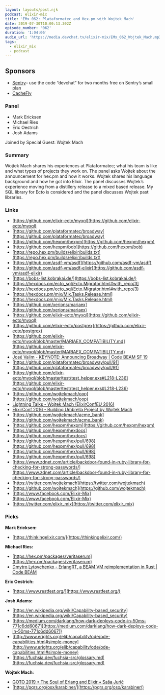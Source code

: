 ```yaml
---
layout: layouts/post.njk
podcast: elixir-mix
title: 'EMx 062: Plataformatec and Hex.pm with Wojtek Mach'
date: 2019-07-30T10:00:13.302Z
episode_number: '062'
duration: '1:04:06'
audio_url: 'https://media.devchat.tv/elixir-mix/EMx_062_Wojtek_Mach.mp3'
tags:
  - elixir_mix
  - podcast
---
```

## **Sponsors**



*   [Sentry](http://sentry.io/)– use the code “devchat” for two months free on Sentry’s small plan
*   [CacheFly](https://www.cachefly.com/)


### **Panel**



*   Mark Ericksen
*   Michael Ries
*   Eric Oestrich
*   Josh Adams

Joined by Special Guest: Wojtek Mach


### **Summary**

Wojtek Mach shares his experiences at Plataformatec; what his team is like and what types of projects they work on. The panel asks Wojtek about the announcement for hex.pm and how it works. Wojtek shares his language background and how he got into Elixir. The panel discusses Wojtek’s experience moving from a distillery release to a mixed based release. My SQL library for Ecto is considered and the panel discusses Wojtek past libraries. 


### **Links**



*   [https://github.com/elixir-ecto/myxql](https://github.com/elixir-ecto/myxql) 
*   [https://github.com/plataformatec/broadway](https://github.com/plataformatec/broadway) 
*   [https://github.com/hexpm/hexpm](https://github.com/hexpm/hexpm) 
*   [https://github.com/hexpm/bob](https://github.com/hexpm/bob) 
*   [https://repo.hex.pm/builds/elixir/builds.txt](https://repo.hex.pm/builds/elixir/builds.txt) 
*   [https://github.com/asdf-vm/asdf](https://github.com/asdf-vm/asdf) 
*   [https://github.com/asdf-vm/asdf-elixir](https://github.com/asdf-vm/asdf-elixir) 
*   [https://bobs-list.kobrakai.de/](https://bobs-list.kobrakai.de/) 
*   [https://hexdocs.pm/ecto_sql/Ecto.Migrator.html#with_repo/3](https://hexdocs.pm/ecto_sql/Ecto.Migrator.html#with_repo/3) 
*   [https://hexdocs.pm/mix/Mix.Tasks.Release.html](https://hexdocs.pm/mix/Mix.Tasks.Release.html) 
*   [https://github.com/xerions/mariaex](https://github.com/xerions/mariaex) 
*   [https://github.com/elixir-ecto/myxql](https://github.com/elixir-ecto/myxql) 
*   [https://github.com/elixir-ecto/postgrex](https://github.com/elixir-ecto/postgrex) 
*   [https://github.com/elixir-ecto/myxql/blob/master/MARIAEX_COMPATIBILITY.md](https://github.com/elixir-ecto/myxql/blob/master/MARIAEX_COMPATIBILITY.md) 
*   [José Valim - KEYNOTE: Announcing Broadway | Code BEAM SF 19](https://www.youtube.com/watch?v=ZOExnT1PYjs) 
*   [https://github.com/plataformatec/broadway/pull/91](https://github.com/plataformatec/broadway/pull/91) 
*   [https://github.com/elixir-ecto/myxql/blob/master/test/test_helper.exs#L218-L236](https://github.com/elixir-ecto/myxql/blob/master/test/test_helper.exs#L218-L236) 
*   [https://github.com/wojtekmach/oop](https://github.com/wojtekmach/oop) 
*   [Lightning Talks - Wojtek Mach (ElixirConfEU 2016)](https://www.youtube.com/watch?v=5EtV2JUU0Z4) 
*   [ElixirConf 2016 - Building Umbrella Project by Wojtek Mach](https://www.youtube.com/watch?v=6NTmUQClHrU) 
*   [https://github.com/wojtekmach/acme_bank](https://github.com/wojtekmach/acme_bank) 
*   [https://github.com/hexpm/hexpm](https://github.com/hexpm/hexpm) 
*   [https://github.com/hexpm/hexdocs](https://github.com/hexpm/hexdocs) 
*   [https://github.com/hexpm/hex/pull/698](https://github.com/hexpm/hex/pull/698) 
*   [https://github.com/hexpm/hex/pull/698](https://github.com/hexpm/hex/pull/698) 
*   [https://www.zdnet.com/article/backdoor-found-in-ruby-library-for-checking-for-strong-passwords/](https://www.zdnet.com/article/backdoor-found-in-ruby-library-for-checking-for-strong-passwords/) 
*   [https://twitter.com/wojtekmach](https://twitter.com/wojtekmach)
*   [https://github.com/wojtekmach](https://github.com/wojtekmach)
*   [https://www.facebook.com/Elixir-Mix](https://www.facebook.com/Elixir-Mix)
*   [https://twitter.com/elixir_mix](https://twitter.com/elixir_mix)


### **Picks**

**Mark Ericksen:**



*   [https://thinkingelixir.com/](https://thinkingelixir.com/) 

**Michael Ries:**



*   [https://hex.pm/packages/veritaserum](https://hex.pm/packages/veritaserum)
*   [Dmytro Lytovchenko - ErlangRT, a BEAM VM reimplementation in Rust | Code BEAM ](https://youtu.be/e7T6p8ynVuM)

**Eric Oestrich:**



*   [https://www.restfest.org/](https://www.restfest.org/) 

**Josh Adams:**



*   [https://en.wikipedia.org/wiki/Capability-based_security](https://en.wikipedia.org/wiki/Capability-based_security)
*   [https://medium.com/darklang/how-dark-deploys-code-in-50ms-771c6dd60671](https://medium.com/darklang/how-dark-deploys-code-in-50ms-771c6dd60671) 
*   [http://www.erights.org/elib/capability/ode/ode-capabilities.html#simple-money](http://www.erights.org/elib/capability/ode/ode-capabilities.html#simple-money) 
*   [https://fuchsia.dev/fuchsia-src/glossary.md](https://fuchsia.dev/fuchsia-src/glossary.md) 

**Wojtek Mach:**



*   [GOTO 2019 • The Soul of Erlang and Elixir • Saša Jurić](https://www.youtube.com/watch?v=JvBT4XBdoUE) 
*   [https://pqrs.org/osx/karabiner/](https://pqrs.org/osx/karabiner/) 
